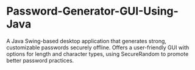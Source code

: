 # Password-Generator-GUI-Using-Java
A Java Swing-based desktop application that generates strong, customizable passwords securely offline. Offers a user-friendly GUI with options for length and character types, using SecureRandom to promote better password practices.
